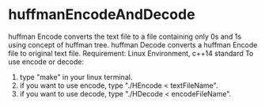 # huffmanEncodeAndDecode
huffman Encode converts the text file to a file containing only 0s and 1s using concept of huffman tree. 
huffman Decode converts a huffman Encode file to original text file.
Requirement: Linux Environment, c++14 standard
To use encode or decode:
1. type "make" in your linux terminal.
2. if you want to use encode, type "./HEncode < textFileName".
3. if you want to use decode, type "./HDecode < encodeFileName".
